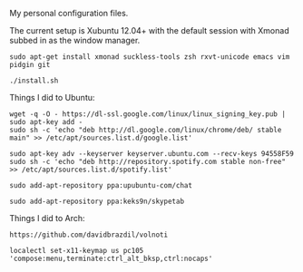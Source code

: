 My personal configuration files.

The current setup is Xubuntu 12.04+ with the default session with Xmonad subbed in as the window manager.


    sudo apt-get install xmonad suckless-tools zsh rxvt-unicode emacs vim pidgin git

    ./install.sh


Things I did to Ubuntu:

    wget -q -O - https://dl-ssl.google.com/linux/linux_signing_key.pub | sudo apt-key add -
    sudo sh -c 'echo "deb http://dl.google.com/linux/chrome/deb/ stable main" >> /etc/apt/sources.list.d/google.list'

    sudo apt-key adv --keyserver keyserver.ubuntu.com --recv-keys 94558F59
    sudo sh -c 'echo "deb http://repository.spotify.com stable non-free" >> /etc/apt/sources.list.d/spotify.list'

    sudo add-apt-repository ppa:upubuntu-com/chat

    sudo add-apt-repository ppa:keks9n/skypetab



Things I did to Arch:

    https://github.com/davidbrazdil/volnoti

    localectl set-x11-keymap us pc105 'compose:menu,terminate:ctrl_alt_bksp,ctrl:nocaps'
